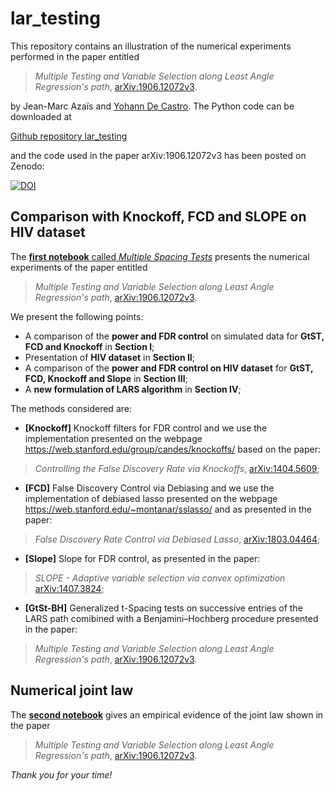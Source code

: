 # lar_testing

This repository contains an illustration of the numerical experiments performed in the paper entitled
> *Multiple Testing and Variable Selection along Least Angle Regression's path*, [arXiv:1906.12072v3](https://arxiv.org/abs/1906.12072v3).

by Jean-Marc Azaïs and [Yohann De Castro](https:ydecastro.github.io). The Python code can be downloaded at

[Github repository lar_testing](https://github.com/ydecastro/lar_testing)

and the code used in the paper arXiv:1906.12072v3 has been posted on Zenodo:

[![DOI](https://zenodo.org/badge/182083824.svg)](https://zenodo.org/badge/latestdoi/182083824)

## Comparison with Knockoff, FCD and SLOPE on HIV dataset

The [**first notebook** called *Multiple Spacing Tests*](https://github.com/ydecastro/lar_testing/blob/master/multiple_spacing_tests.ipynb) presents the numerical experiments of the paper entitled

> *Multiple Testing and Variable Selection along Least Angle Regression's path*, [arXiv:1906.12072v3](https://arxiv.org/abs/1906.12072v3).

We present the following points:
- A comparison of the **power and FDR control** on simulated data for **GtST, FCD and Knockoff** in **Section I**;
- Presentation of **HIV dataset** in **Section II**;
- A comparison of the **power and FDR control on HIV dataset** for **GtST, FCD, Knockoff and Slope** in **Section III**;
- A **new formulation of LARS algorithm** in **Section IV**;

The methods considered are:
- **[Knockoff]** Knockoff filters for FDR control and we use the implementation presented on the webpage <https://web.stanford.edu/group/candes/knockoffs/> based on the paper:
> *Controlling the False Discovery Rate via Knockoffs*, [arXiv:1404.5609](https://arxiv.org/abs/1404.5609);
- **[FCD]** False Discovery Control via Debiasing and we use the implementation of debiased lasso presented on the webpage <https://web.stanford.edu/~montanar/sslasso/> and as presented in the paper:
> *False Discovery Rate Control via Debiased Lasso*, [arXiv:1803.04464](https://arxiv.org/abs/1803.04464);
- **[Slope]** Slope for FDR control, as presented in the paper:
> *SLOPE - Adaptive variable selection via convex optimization* [arXiv:1407.3824](https://arxiv.org/abs/1407.3824);
- **[GtSt-BH]** Generalized t-Spacing tests on successive entries of the LARS path comibined with a Benjamini–Hochberg procedure presented in the paper:
> *Multiple Testing and Variable Selection along Least Angle Regression's path*, [arXiv:1906.12072v3](https://arxiv.org/abs/1906.12072v3).


## Numerical joint law
The [**second notebook**](https://github.com/ydecastro/lar_testing/blob/master/Law_LAR.ipynb) gives an empirical evidence of the joint law shown in the paper
> *Multiple Testing and Variable Selection along Least Angle Regression's path*, [arXiv:1906.12072v3](https://arxiv.org/abs/1906.12072v3).

*Thank you for your time!*
